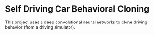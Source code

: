 # Self Driving Car Behavioral Cloning

This project uses a deep convolutional neural networks to clone driving behavior (from a driving simulator).
